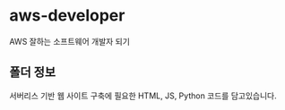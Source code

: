 # aws-developer
AWS 잘하는 소프트웨어 개발자 되기

## 폴더 정보
<!-- 必須事項 -->
서버리스 기반 웹 사이트 구축에 필요한 HTML, JS, Python 코드를 담고있습니다.
